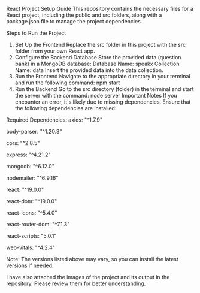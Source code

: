 
React Project Setup Guide
This repository contains the necessary files for a React project, including the public and src folders, along with a package.json file to manage the project dependencies.

Steps to Run the Project
1. Set Up the Frontend
Replace the src folder in this project with the src folder from your own React app.
2. Configure the Backend Database
Store the provided data (question bank) in a MongoDB database:
Database Name: speakx
Collection Name: data
Insert the provided data into the data collection.
3. Run the Frontend
Navigate to the appropriate directory in your terminal and run the following command:
npm start
4. Run the Backend
Go to the src directory (folder) in the terminal and start the server with the command:
node server
Important Notes
If you encounter an error, it's likely due to missing dependencies. Ensure that the following dependencies are installed:

Required Dependencies:
axios: "^1.7.9"

body-parser: "^1.20.3"

cors: "^2.8.5"

express: "^4.21.2"

mongodb: "^6.12.0"

nodemailer: "^6.9.16"

react: "^19.0.0"

react-dom: "^19.0.0"

react-icons: "^5.4.0"

react-router-dom: "^7.1.3"

react-scripts: "5.0.1"

web-vitals: "^4.2.4"

Note: The versions listed above may vary, so you can install the latest versions if needed.

I have also attached the images of the project and its output in the repository. Please review them for better understanding.

